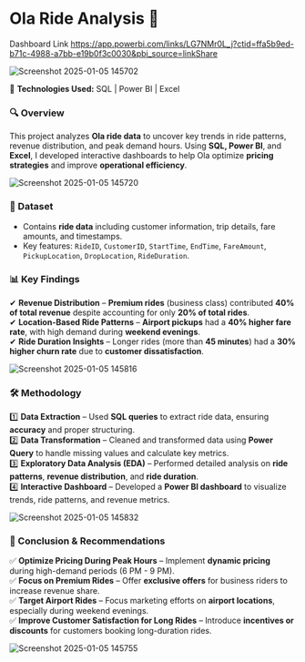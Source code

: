 # **Ola Ride Analysis 🚖**  


Dashboard Link
https://app.powerbi.com/links/LG7NMr0L_j?ctid=ffa5b9ed-b71c-4988-a7bb-e19b0f3c0030&pbi_source=linkShare

![Screenshot 2025-01-05 145702](https://github.com/user-attachments/assets/9d755d69-436e-4a32-90e1-ffa263bc7628)

🚀 **Technologies Used:** SQL | Power BI | Excel  

### **🔍 Overview**  
This project analyzes **Ola ride data** to uncover key trends in ride patterns, revenue distribution, and peak demand hours. Using **SQL, Power BI**, and **Excel**, I developed interactive dashboards to help Ola optimize **pricing strategies** and improve **operational efficiency**.  

![Screenshot 2025-01-05 145720](https://github.com/user-attachments/assets/df410647-7d58-4528-80ec-00ca0cd96195)

### **📂 Dataset**  
- Contains **ride data** including customer information, trip details, fare amounts, and timestamps.  
- Key features: `RideID`, `CustomerID`, `StartTime`, `EndTime`, `FareAmount`, `PickupLocation`, `DropLocation`, `RideDuration`.  

### **📊 Key Findings**  
✔ **Revenue Distribution** – **Premium rides** (business class) contributed **40% of total revenue** despite accounting for only **20% of total rides**.  
✔ **Location-Based Ride Patterns** – **Airport pickups** had a **40% higher fare rate**, with high demand during **weekend evenings**.  
✔ **Ride Duration Insights** – Longer rides (more than **45 minutes**) had a **30% higher churn rate** due to **customer dissatisfaction**.  

![Screenshot 2025-01-05 145816](https://github.com/user-attachments/assets/3918351f-f7cc-495b-bd0e-985b81cd6144)

### **🛠 Methodology**  
1️⃣ **Data Extraction** – Used **SQL queries** to extract ride data, ensuring **accuracy** and proper structuring.  
2️⃣ **Data Transformation** – Cleaned and transformed data using **Power Query** to handle missing values and calculate key metrics.  
3️⃣ **Exploratory Data Analysis (EDA)** – Performed detailed analysis on **ride patterns**, **revenue distribution**, and **ride duration**.  
4️⃣ **Interactive Dashboard** – Developed a **Power BI dashboard** to visualize trends, ride patterns, and revenue metrics.  

![Screenshot 2025-01-05 145832](https://github.com/user-attachments/assets/ee7655e1-5a5b-47ea-b3fe-b5a0ecd0945a)


### **📌 Conclusion & Recommendations**  
✅ **Optimize Pricing During Peak Hours** – Implement **dynamic pricing** during high-demand periods (6 PM - 9 PM).  
✅ **Focus on Premium Rides** – Offer **exclusive offers** for business riders to increase revenue share.  
✅ **Target Airport Rides** – Focus marketing efforts on **airport locations**, especially during weekend evenings.  
✅ **Improve Customer Satisfaction for Long Rides** – Introduce **incentives or discounts** for customers booking long-duration rides.  

![Screenshot 2025-01-05 145755](https://github.com/user-attachments/assets/00bad880-aa7c-41c0-a9ab-dcf8f4ab18d5)
